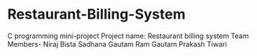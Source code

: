 # Restaurant-Billing-System
C programming mini-project
Project name: Restaurant billing system
Team Members-
Niraj Bista
Sadhana Gautam
Ram Gautam
Prakash Tiwari
